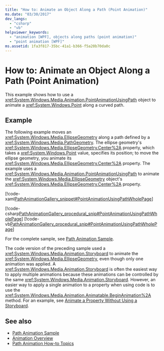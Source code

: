 ```yaml
---
title: "How to: Animate an Object Along a Path (Point Animation)"
ms.date: "03/30/2017"
dev_langs: 
  - "csharp"
  - "vb"
helpviewer_keywords: 
  - "animation [WPF], objects along paths (point animation)"
  - "point animation [WPF]"
ms.assetid: 1fa3f817-35bc-41a1-b366-f5a20b70da0c
---
```

# How to: Animate an Object Along a Path (Point Animation)
This example shows how to use a <xref:System.Windows.Media.Animation.PointAnimationUsingPath> object to animate a <xref:System.Windows.Point> along a curved path.  
  
## Example  
 The following example moves an <xref:System.Windows.Media.EllipseGeometry> along a path defined by a <xref:System.Windows.Media.PathGeometry>. The ellipse geometry's <xref:System.Windows.Media.EllipseGeometry.Center%2A> property, which takes a <xref:System.Windows.Point> value, specifies its position; to move the ellipse geometry, you animate its <xref:System.Windows.Media.EllipseGeometry.Center%2A> property. The example uses a <xref:System.Windows.Media.Animation.PointAnimationUsingPath> to animate the <xref:System.Windows.Media.EllipseGeometry> object's <xref:System.Windows.Media.EllipseGeometry.Center%2A> property.  
  
 [!code-xaml[PathAnimationGallery_snippet#PointAnimationUsingPathWholePage](~/samples/snippets/csharp/VS_Snippets_Wpf/PathAnimationGallery_snippet/CS/pointanimationusingpathexample.xaml#pointanimationusingpathwholepage)]  
  
 [!code-csharp[PathAnimationGallery_procedural_snip#PointAnimationUsingPathWholePage](~/samples/snippets/csharp/VS_Snippets_Wpf/PathAnimationGallery_procedural_snip/CSharp/PointAnimationUsingPathExample.cs#pointanimationusingpathwholepage)]
 [!code-vb[PathAnimationGallery_procedural_snip#PointAnimationUsingPathWholePage](~/samples/snippets/visualbasic/VS_Snippets_Wpf/PathAnimationGallery_procedural_snip/VisualBasic/PointAnimationUsingPathExample.vb#pointanimationusingpathwholepage)]  
  
 For the complete sample, see [Path Animation Sample](https://go.microsoft.com/fwlink/?LinkID=160028).  
  
 The code version of the preceding sample used a <xref:System.Windows.Media.Animation.Storyboard> to animate the <xref:System.Windows.Media.EllipseGeometry>, even though only one animation was applied. A <xref:System.Windows.Media.Animation.Storyboard> is often the easiest way to apply multiple animations because these animations can be controlled by the same <xref:System.Windows.Media.Animation.Storyboard>. However, an easier way to apply a single animation to a property when using code is to use the <xref:System.Windows.Media.Animation.Animatable.BeginAnimation%2A> method. For an example, see [Animate a Property Without Using a Storyboard](how-to-animate-a-property-without-using-a-storyboard.md).  
  
## See also

- [Path Animation Sample](https://go.microsoft.com/fwlink/?LinkID=160028)
- [Animation Overview](animation-overview.md)
- [Path Animation How-to Topics](path-animation-how-to-topics.md)
